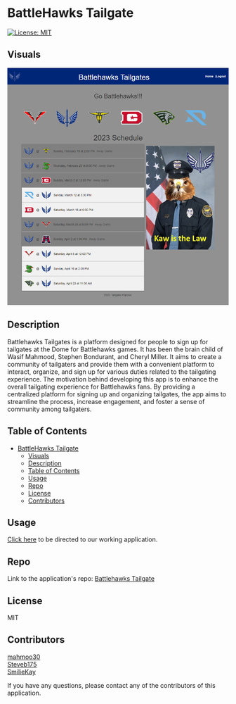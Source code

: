 # BattleHawks Tailgate

[![License: MIT](https://img.shields.io/badge/License-MIT-yellow.svg)](https://opensource.org/licenses/MIT)

## Visuals
![Homepage](./public/imagesReadMe/apppic.PNG)

## Description

Battlehawks Tailgates is a platform designed for people to sign up for tailgates at the Dome for Battlehawks games. It has been the brain child of Wasif Mahmood, Stephen Bondurant, and Cheryl Miller.  It aims to create a community of tailgaters and provide them with a convenient platform to interact, organize, and sign up for various duties related to the tailgating experience.
The motivation behind developing this app is to enhance the overall tailgating experience for Battlehawks fans. By providing a centralized platform for signing up and organizing tailgates, the app aims to streamline the process, increase engagement, and foster a sense of community among tailgaters.

## Table of Contents
- [BattleHawks Tailgate](#battlehawks-tailgate)
  - [Visuals](#visuals)
  - [Description](#description)
  - [Table of Contents](#table-of-contents)
  - [Usage](#usage)
  - [Repo](#repo)
  - [License](#license)
  - [Contributors](#contributors)



## Usage

 [Click here](https://infinite-savannah-06208.herokuapp.com/) to be directed to our working application.

## Repo

Link to the application's repo: [Battlehawks Tailgate](https://github.com/mahmoo30/BattleHawksTailgate)


## License
MIT
## Contributors

[mahmoo30](https://github.com/mahmoo30)  
[Steveb175](https://github.com/Steveb175)  
[SmilieKay](https://github.com/SmilieKay)  

If you have any questions, please contact any of the contributors of this application.

